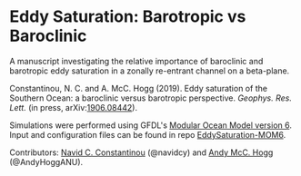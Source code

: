 # Eddy Saturation: Barotropic vs Baroclinic

A manuscript investigating the relative importance of baroclinic and barotropic eddy saturation in a zonally re-entrant channel on a beta-plane.

Constantinou, N. C. and A. McC. Hogg (2019). Eddy saturation of the Southern Ocean: a baroclinic versus barotropic perspective. _Geophys. Res. Lett._ (in press, arXiv:[1906.08442][arXiv:1906.08442]).

Simulations were performed using GFDL's [Modular Ocean Model version 6](https://github.com/NOAA-GFDL/MOM6). Input and configuration files can be found in repo [EddySaturation-MOM6](https://github.com/navidcy/EddySaturation-MOM6).

Contributors: [Navid C. Constantinou](http://www.navidconstantinou.com) (@navidcy) and [Andy McC. Hogg](http://rses.anu.edu.au/people/academics/prof-andy-hogg) (@AndyHoggANU).



[arXiv:1906.08442]: https://arxiv.org/abs/1906.08442
